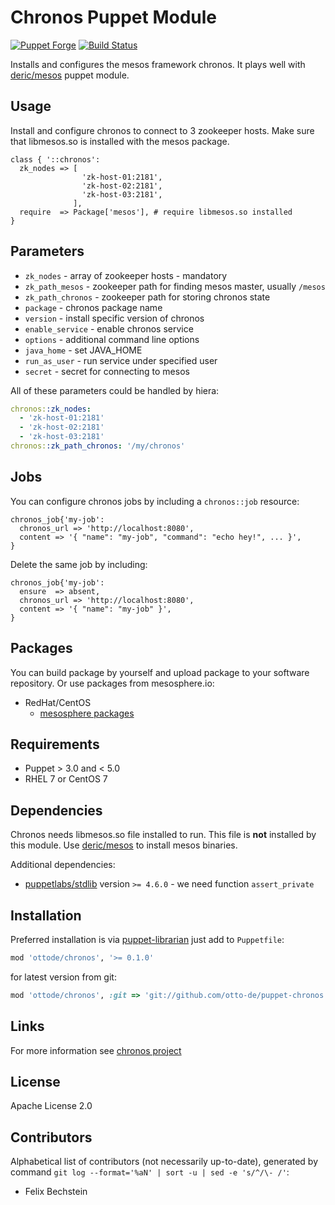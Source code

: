 # Chronos Puppet Module

[![Puppet
Forge](http://img.shields.io/puppetforge/v/ottode/chronos.svg)](https://forge.puppetlabs.com/ottode/chronos)
[![Build Status](https://travis-ci.org/otto-de/puppet-chronos.svg?branch=master)](https://travis-ci.org/otto-de/puppet-chronos)

Installs and configures the mesos framework chronos.
It plays well with [deric/mesos](https://forge.puppetlabs.com/deric/mesos) puppet module.

## Usage

Install and configure chronos to connect to 3 zookeeper hosts.
Make sure that libmesos.so is installed with the mesos package.

```puppet
class { '::chronos':
  zk_nodes => [
                'zk-host-01:2181',
                'zk-host-02:2181',
                'zk-host-03:2181',
              ],
  require  => Package['mesos'], # require libmesos.so installed
}
```

## Parameters

 - `zk_nodes` - array of zookeeper hosts - mandatory
 - `zk_path_mesos` - zookeeper path for finding mesos master, usually `/mesos`
 - `zk_path_chronos` - zookeeper path for storing chronos state
 - `package` - chronos package name
 - `version` - install specific version of chronos
 - `enable_service` - enable chronos service
 - `options` - additional command line options
 - `java_home` - set JAVA_HOME
 - `run_as_user` - run service under specified user
 - `secret` - secret for connecting to mesos

All of these parameters could be handled by hiera:

```yaml
chronos::zk_nodes:
  - 'zk-host-01:2181'
  - 'zk-host-02:2181'
  - 'zk-host-03:2181'
chronos::zk_path_chronos: '/my/chronos'
```

## Jobs

You can configure chronos jobs by including a `chronos::job` resource:

```puppet
chronos_job{'my-job':
  chronos_url => 'http://localhost:8080',
  content => '{ "name": "my-job", "command": "echo hey!", ... }',
}
```

Delete the same job by including:

```puppet
chronos_job{'my-job':
  ensure  => absent,
  chronos_url => 'http://localhost:8080',
  content => '{ "name": "my-job" }',
}
```

## Packages

You can build package by yourself and upload package to your software repository. Or use packages from mesosphere.io:

 - RedHat/CentOS
   - [mesosphere packages](http://mesosphere.io/downloads/)

## Requirements

 - Puppet > 3.0 and < 5.0
 - RHEL 7 or CentOS 7

## Dependencies

Chronos needs libmesos.so file installed to run.
This file is __not__ installed by this module.
Use [deric/mesos](https://forge.puppetlabs.com/deric/mesos) to install mesos binaries.

Additional dependencies:

 - [puppetlabs/stdlib](https://forge.puppetlabs.com/puppetlabs/stdlib) version `>= 4.6.0` - we need function `assert_private`

## Installation

Preferred installation is via [puppet-librarian](https://github.com/rodjek/librarian-puppet) just add to `Puppetfile`:

```ruby
mod 'ottode/chronos', '>= 0.1.0'
```

for latest version from git:
```ruby
mod 'ottode/chronos', :git => 'git://github.com/otto-de/puppet-chronos.git'
```

## Links

For more information see [chronos project](https://github.com/mesos/chronos)

## License

Apache License 2.0

## Contributors


Alphabetical list of contributors (not necessarily up-to-date), generated by command `git log --format='%aN' | sort -u | sed -e 's/^/\- /'`:

 - Felix Bechstein
